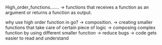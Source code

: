 High_order_functions.......
  -> functions that receives a function as an argument or returns a function as output.

  why use high order function in go?
   -> composition. -> creating smaller functions that take care of certain piece of logic
   -> composing complex function by using different smaller function
   -> reduce bugs
    ->  code gets easier to read and understand 

